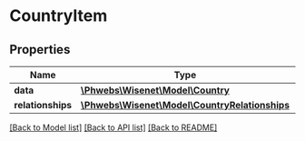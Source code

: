 # CountryItem

## Properties
Name | Type | Description | Notes
------------ | ------------- | ------------- | -------------
**data** | [**\Phwebs\Wisenet\Model\Country**](Country.md) |  | [optional] 
**relationships** | [**\Phwebs\Wisenet\Model\CountryRelationships**](CountryRelationships.md) |  | [optional] 

[[Back to Model list]](../../README.md#documentation-for-models) [[Back to API list]](../../README.md#documentation-for-api-endpoints) [[Back to README]](../../README.md)

